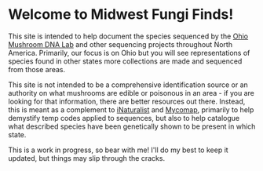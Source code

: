 # Welcome to Midwest Fungi Finds!

This site is intended to help document the species sequenced by the [Ohio Mushroom DNA Lab](https://www.inaturalist.org/projects/ohio-fungi-with-dna-sequence-data-ohio-mycoflora-project) and other sequencing projects throughout North America. Primarily, our focus is on Ohio but you will see representations of species found in other states more collections are made and sequenced from those areas.

This site is not intended to be a comprehensive identification source or an authority on what mushrooms are edible or poisonous in an area - if you are looking for that information, there are better resources out there. Instead, this is meant as a complement to [iNaturalist](https://www.inaturalist.org/home) and [Mycomap](https://www.mycomap.com), primarily to help demystify temp codes applied to sequences, but also to help catalogue what described species have been genetically shown to be present in which state.

This is a work in progress, so bear with me! I'll do my best to keep it updated, but things may slip through the cracks.
